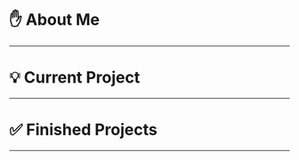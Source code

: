 # ✋ About Me
______________

# 💡 Current Project
______________

# ✅ Finished Projects 
______________

